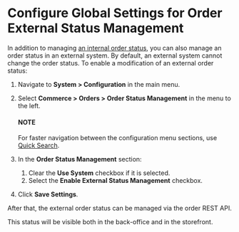 <a id="sys-commerce-orders-status-management"></a>

# Configure Global Settings for Order External Status Management

In addition to managing [an internal order status](../../../../sales/orders/index.md#user-guide-sales-orders), you can also manage an order status in an external system. By default, an external system cannot change the order status. To enable a modification of an external order status:

1. Navigate to **System > Configuration** in the main menu.
2. Select **Commerce > Orders > Order Status Management** in the menu to the left.

   #### NOTE
   For faster navigation between the configuration menu sections, use [Quick Search](../../quick-search.md#user-guide-system-configuration-quick-search).
3. In the **Order Status Management** section:
   1. Clear the **Use System** checkbox if it is selected.
   2. Select the **Enable External Status Management** checkbox.
4. Click **Save Settings**.

After that, the external order status can be managed via the order REST API.

This status will be visible both in the back-office and in the storefront.
